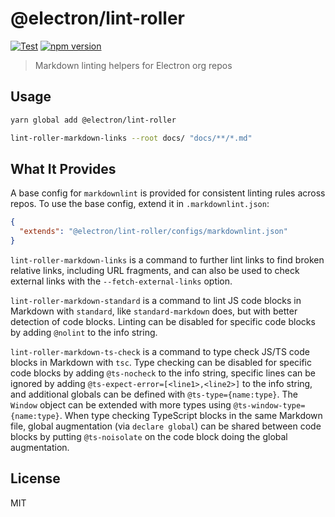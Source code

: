 # @electron/lint-roller

[![Test](https://github.com/electron/lint-roller/actions/workflows/test.yml/badge.svg)](https://github.com/electron/lint-roller/actions/workflows/test.yml)
[![npm version](http://img.shields.io/npm/v/@electron/lint-roller.svg)](https://npmjs.org/package/@electron/lint-roller)

> Markdown linting helpers for Electron org repos

## Usage

```bash
yarn global add @electron/lint-roller

lint-roller-markdown-links --root docs/ "docs/**/*.md"
```

## What It Provides

A base config for `markdownlint` is provided for consistent linting rules
across repos. To use the base config, extend it in `.markdownlint.json`:

```json
{
  "extends": "@electron/lint-roller/configs/markdownlint.json"
}
```

`lint-roller-markdown-links` is a command to further lint links to find
broken relative links, including URL fragments, and can also be used to
check external links with the `--fetch-external-links` option.

`lint-roller-markdown-standard` is a command to lint JS code blocks in
Markdown with `standard`, like `standard-markdown` does, but with better
detection of code blocks. Linting can be disabled for specific code blocks
by adding `@nolint` to the info string.

`lint-roller-markdown-ts-check` is a command to type check JS/TS code blocks
in Markdown with `tsc`. Type checking can be disabled for specific code blocks
by adding `@ts-nocheck` to the info string, specific lines can be ignored by
adding `@ts-expect-error=[<line1>,<line2>]` to the info string, and additional
globals can be defined with `@ts-type={name:type}`. The `Window` object can
be extended with more types using `@ts-window-type={name:type}`. When type
checking TypeScript blocks in the same Markdown file, global augmentation
(via `declare global`) can be shared between code blocks by putting
`@ts-noisolate` on the code block doing the global augmentation.

## License

MIT
